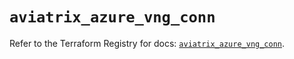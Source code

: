 # `aviatrix_azure_vng_conn`

Refer to the Terraform Registry for docs: [`aviatrix_azure_vng_conn`](https://registry.terraform.io/providers/aviatrixsystems/aviatrix/8.1.10/docs/resources/azure_vng_conn).
